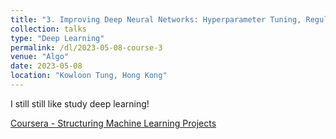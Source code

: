 ```yaml
---
title: "3. Improving Deep Neural Networks: Hyperparameter Tuning, Regularization and Optimization"
collection: talks
type: "Deep Learning"
permalink: /dl/2023-05-08-course-3
venue: "Algo"
date: 2023-05-08
location: "Kowloon Tung, Hong Kong"
---
```

I still still like study deep learning!

[Coursera - Structuring Machine Learning Projects](https://www.coursera.org/learn/machine-learning-projects?specialization=deep-learning)


